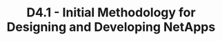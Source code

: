 ---
title: D4.1 - Initial Methodology for Designing and Developing NetApps
resource: /assets/documents/deliverables/D4.1 Initial Methodology for Designing and Developing NetApps.pdf
---